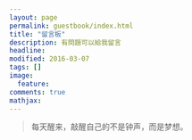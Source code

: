 ```yaml
---
layout: page
permalink: guestbook/index.html
title: "留言板"
description: 有問題可以給我留言
headline: 
modified: 2016-03-07
tags: []
image: 
  feature: 
comments: true
mathjax: 
---
```

> 每天醒来，敲醒自己的不是钟声，而是梦想。
